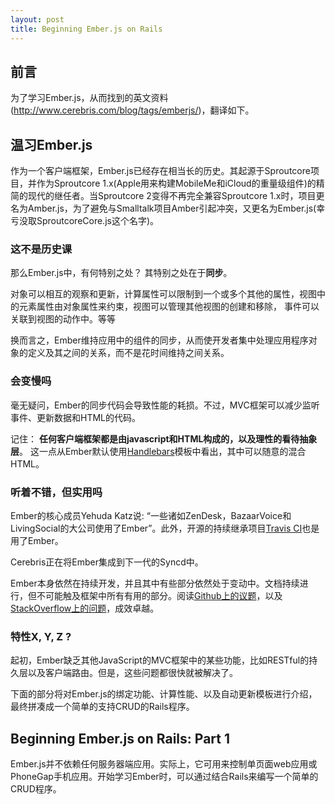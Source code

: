 ```yaml
---
layout: post
title: Beginning Ember.js on Rails
---
```


## 前言

为了学习Ember.js，从而找到的英文资料(<http://www.cerebris.com/blog/tags/emberjs/>)，翻译如下。
 
## 温习Ember.js

作为一个客户端框架，Ember.js已经存在相当长的历史。其起源于Sproutcore项目，并作为Sproutcore 1.x(Apple用来构建MobileMe和iCloud的重量级组件)的精简的现代的继任者。当Sproutcore 2变得不再完全兼容Sproutcore 1.x时，项目更名为Amber.js，为了避免与Smalltalk项目Amber引起冲突，又更名为Ember.js(幸亏没取SproutcoreCore.js这个名字)。

### 这不是历史课

那么Ember.js中，有何特别之处？ 其特别之处在于**同步**。

对象可以相互的观察和更新，计算属性可以限制到一个或多个其他的属性，视图中的元素属性由对象属性来约束，视图可以管理其他视图的创建和移除，
事件可以关联到视图的动作中。等等

换而言之，Ember维持应用中的组件的同步，从而使开发者集中处理应用程序对象的定义及其之间的关系，而不是花时间维持之间关系。

### 会变慢吗

毫无疑问，Ember的同步代码会导致性能的耗损。不过，MVC框架可以减少监听事件、更新数据和HTML的代码。

记住： **任何客户端框架都是由javascript和HTML构成的，以及理性的看待抽象层**。 这一点从Ember默认使用[Handlebars](https://github.com/wycats/handlebars.js)模板中看出，其中可以随意的混合HTML。

### 听着不错，但实用吗

Ember的核心成员Yehuda Katz说: “一些诸如ZenDesk，BazaarVoice和LivingSocial的大公司使用了Ember”。此外，开源的持续继承项目[Travis CI](http://travis-ci.org/)也是用了Ember。

Cerebris正在将Ember集成到下一代的Syncd中。

Ember本身依然在持续开发，并且其中有些部分依然处于变动中。文档持续进行，但不可能触及框架中所有有用的部分。阅读[Github上的议题](https://github.com/emberjs/ember.js)，以及[StackOverflow上的问题](http://stackoverflow.com/questions/tagged/emberjs)，成效卓越。

### 特性X, Y, Z ?

起初，Ember缺乏其他JavaScript的MVC框架中的某些功能，比如RESTful的持久层以及客户端路由。但是，这些问题都很快就被解决了。

下面的部分将对Ember.js的绑定功能、计算性能、以及自动更新模板进行介绍，最终拼凑成一个简单的支持CRUD的Rails程序。

## Beginning Ember.js on Rails: Part 1

Ember.js并不依赖任何服务器端应用。实际上，它可用来控制单页面web应用或PhoneGap手机应用。开始学习Ember时，可以通过结合Rails来编写一个简单的CRUD程序。
